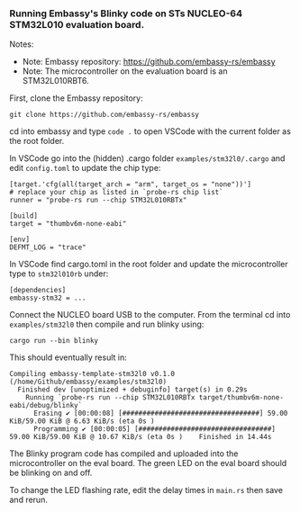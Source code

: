 ### Running Embassy's Blinky code on STs NUCLEO-64 STM32L010 evaluation board.

Notes:
- Note: Embassy repository: https://github.com/embassy-rs/embassy
- Note: The microcontroller on the evaluation board is an STM32L010RBT6.

First, clone the Embassy repository:

```git clone https://github.com/embassy-rs/embassy```

cd into embassy and type ```code .``` to open VSCode with the current folder as the root folder.

In VSCode go into the (hidden) .cargo folder ```examples/stm32l0/.cargo``` and edit ```config.toml``` to update the chip type:

```
[target.'cfg(all(target_arch = "arm", target_os = "none"))']
# replace your chip as listed in `probe-rs chip list`
runner = "probe-rs run --chip STM32L010RBTx"

[build]
target = "thumbv6m-none-eabi"

[env]
DEFMT_LOG = "trace"
```

In VSCode find cargo.toml in the root folder and update the microcontroller type  to ```stm32l010rb``` under:

 ```
 [dependencies]
 embassy-stm32 = ...
 ```

Connect the NUCLEO board USB to the computer. From the terminal cd into ```examples/stm32l0``` then compile and run blinky using:

```cargo run --bin blinky```

This should eventually result in:

```
Compiling embassy-template-stm32l0 v0.1.0 (/home/Github/embassy/examples/stm32l0)
  Finished dev [unoptimized + debuginfo] target(s) in 0.29s
    Running `probe-rs run --chip STM32L010RBTx target/thumbv6m-none-eabi/debug/blinky`
      Erasing ✔ [00:00:08] [##################################] 59.00 KiB/59.00 KiB @ 6.63 KiB/s (eta 0s )
      Programming ✔ [00:00:05] [#################################] 59.00 KiB/59.00 KiB @ 10.67 KiB/s (eta 0s )    Finished in 14.44s
```

The Blinky program code has compiled and uploaded into the microcontroller on the eval board. The green LED on the eval board should be blinking on and off.

To change the LED flashing rate, edit the delay times in ```main.rs``` then save and rerun.